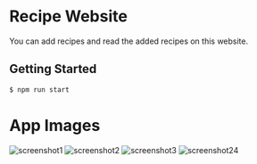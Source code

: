 # Recipe Website
You can add recipes and read the added recipes on this website.

## Getting Started
```bash
$ npm run start
```

# App Images
![screenshot1](https://media.discordapp.net/attachments/1350215618279772312/1350221795357233162/image.png?ex=67d5f389&is=67d4a209&hm=f6ad28862a23f884e73fc43054ef6eb67bb4bc02939b2cb94b9ab4f929a32b0d&=&format=webp&quality=lossless&width=1768&height=801)
![screenshot2](https://media.discordapp.net/attachments/1350215618279772312/1350221795818475671/image.png?ex=67d5f38a&is=67d4a20a&hm=053c4e1fdf4d1f116dd907c968ae44a41e5b149c96f92af70993e19957b12164&=&format=webp&quality=lossless&width=1734&height=864)
![screenshot3](https://media.discordapp.net/attachments/1350215618279772312/1350221796322050088/image.png?ex=67d5f38a&is=67d4a20a&hm=ff5c24bdbe5bf30ad9158f25875fce1442dc2ffe3e0a1e773f01eeddb3e1d8f5&=&format=webp&quality=lossless&width=1768&height=809)
![screenshot24](https://media.discordapp.net/attachments/1350215618279772312/1350221796816719882/image.png?ex=67d5f38a&is=67d4a20a&hm=ee06babd8ce6f45c9ad145361c6ec4ff98c054bcbe2ab2f3abc1a007072ebe93&=&format=webp&quality=lossless&width=1768&height=833)
